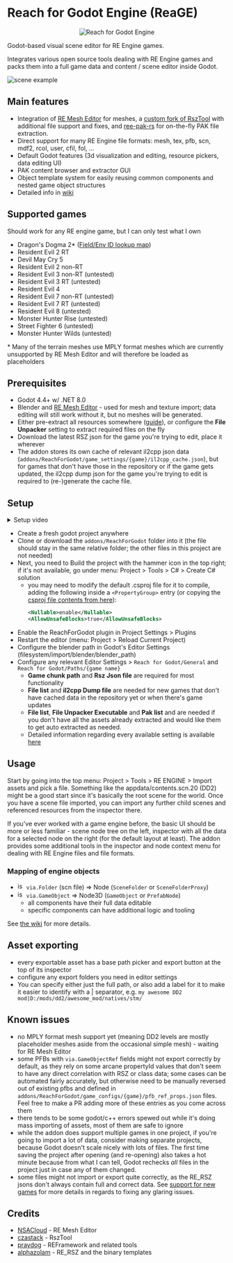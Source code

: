 # Reach for Godot Engine (ReaGE)
<p align="center">
  <img src="addons/ReachForGodot/icons/logo.png" alt="Reach for Godot Engine" />
</p>

Godot-based visual scene editor for RE Engine games.

Integrates various open source tools dealing with RE Engine games and packs them into a full game data and content / scene editor inside Godot.

![scene example](.gdignore/docs/images/scene.jpg)

## Main features
- Integration of [RE Mesh Editor](https://github.com/NSACloud/RE-Mesh-Editor) for meshes, a [custom fork of RszTool](https://github.com/kagenocookie/RszTool) with additional file support and fixes, and [ree-pak-rs](https://github.com/eigeen/ree-pak-rs) for on-the-fly PAK file extraction.
- Direct support for many RE Engine file formats: mesh, tex, pfb, scn, mdf2, rcol, user, cfil, fol, ...
- Default Godot features (3d visualization and editing, resource pickers, data editing UI)
- PAK content browser and extractor GUI
- Object template system for easily reusing common components and nested game object structures
- Detailed info in [wiki](https://github.com/kagenocookie/ReachForGodot/wiki)

## Supported games
Should work for any RE engine game, but I can only test what I own

- Dragon's Dogma 2* ([Field/Env ID lookup map](https://kagenocookie.github.io/dd2map/))
- Resident Evil 2 RT
- Devil May Cry 5
- Resident Evil 2 non-RT
- Resident Evil 3 non-RT (untested)
- Resident Evil 3 RT (untested)
- Resident Evil 4
- Resident Evil 7 non-RT (untested)
- Resident Evil 7 RT (untested)
- Resident Evil 8 (untested)
- Monster Hunter Rise (untested)
- Street Fighter 6 (untested)
- Monster Hunter Wilds (untested)

\* Many of the terrain meshes use MPLY format meshes which are currently unsupported by RE Mesh Editor and will therefore be loaded as placeholders

## Prerequisites
- Godot 4.4+ w/ .NET 8.0
- Blender and [RE Mesh Editor](https://github.com/NSACloud/RE-Mesh-Editor) - used for mesh and texture import; data editing will still work without it, but no meshes will be generated.
- Either pre-extract all resources somewhere ([guide](https://github.com/Modding-Haven/REEngine-Modding-Documentation/wiki/Extracting-Game-Files)), or configure the **File Unpacker** setting to extract required files on the fly
- Download the latest RSZ json for the game you're trying to edit, place it wherever
- The addon stores its own cache of relevant il2cpp json data (`addons/ReachForGodot/game_settings/{game}/il2cpp_cache.json`), but for games that don't have those in the repository or if the game gets updated, the il2cpp dump json for the game you're trying to edit is required to (re-)generate the cache file.

## Setup
<details>
<summary>Setup video</summary>

(note: if you don't have all the assets unpacked, you can use "Open packed file browser" from the menu at 0:55 instead.)

https://github.com/user-attachments/assets/4ac201b6-41ae-46c4-9772-13dbcc10242a
</details>

- Create a fresh godot project anywhere
- Clone or download the `addons/ReachForGodot` folder into it (the file should stay in the same relative folder; the other files in this project are not needed)
- Next, you need to Build the project with the hammer icon in the top right; if it's not available, go under menu: Project > Tools > C# > Create C# solution
    - you may need to modify the default .csproj file for it to compile, adding the following inside a `<PropertyGroup>` entry (or copying the [csproj file contents from here](https://github.com/kagenocookie/ReachForGodot/tree/master/.gdignore/docs/example.csproj)):
        ```xml
        <Nullable>enable</Nullable>
	    <AllowUnsafeBlocks>true</AllowUnsafeBlocks>
        ```
- Enable the ReachForGodot plugin in Project Settings > Plugins
- Restart the editor (menu: Project > Reload Current Project)
- Configure the blender path in Godot's Editor Settings (filesystem/import/blender/blender_path)
- Configure any relevant Editor Settings > `Reach for Godot/General` and `Reach for Godot/Paths/{game name}`
    - **Game chunk path** and **Rsz Json file** are required for most functionality
    - **File list** and **il2cpp Dump file** are needed for new games that don't have cached data in the repository yet or when there's game updates
    - **File list**, **File Unpacker Executable** and **Pak list** and are needed if you don't have all the assets already extracted and would like them to get auto extracted as needed.
    - Detailed information regarding every available setting is available [here](https://github.com/kagenocookie/ReachForGodot/wiki/Addon-editor-settings)

## Usage
Start by going into the top menu: Project > Tools > RE ENGINE > Import assets and pick a file. Something like the appdata/contents.scn.20 (DD2) might be a good start since it's basically the root scene for the world. Once you have a scene file imported, you can import any further child scenes and referenced resources from the inspector there.

If you've ever worked with a game engine before, the basic UI should be more or less familiar - scene node tree on the left, inspector with all the data for a selected node on the right (for the default layout at least). The addon provides some additional tools in the inspector and node context menu for dealing with RE Engine files and file formats.

### Mapping of engine objects
- <img src="addons/ReachForGodot/icons/folder.png" alt="isolated" width="16"/> `via.Folder` (scn file) => Node (`SceneFolder` or `SceneFolderProxy`)
- <img src="addons/ReachForGodot/icons/gear.png" alt="isolated" width="16"/> `via.GameObject` => Node3D (`GameObject` or `PrefabNode`)
    - all components have their full data editable
    - specific components can have additional logic and tooling

See [the wiki](https://github.com/kagenocookie/ReachForGodot/wiki) for more details.

## Asset exporting
- every exportable asset has a base path picker and export button at the top of its inspector
- configure any export folders you need in editor settings
- You can specify either just the full path, or also add a label for it to make it easier to identify with a | separator, e.g. `my awesome DD2 mod|D:/mods/dd2/awesome_mod/natives/stm/`

## Known issues
- no MPLY format mesh support yet (meaning DD2 levels are mostly placeholder meshes aside from the occasional simple mesh) - waiting for RE Mesh Editor
- some PFBs with `via.GameObjectRef` fields might not export correctly by default, as they rely on some arcane propertyId values that don't seem to have any direct correlation with RSZ or class data; some cases can be automated fairly accurately, but otherwise need to be manually reversed out of existing pfbs and defined in `addons/ReachForGodot/game_configs/{game}/pfb_ref_props.json` files. Feel free to make a PR adding more of these entries as you come across them
- there tends to be some godot/c++ errors spewed out while it's doing mass importing of assets, most of them are safe to ignore
- while the addon does support multiple games in one project, if you're going to import a lot of data, consider making separate projects, because Godot doesn't scale nicely with lots of files. The first time saving the project after opening (and re-opening) also takes a hot minute because from what I can tell, Godot rechecks _all_ files in the project just in case any of them changed.
- some files might not import or export quite correctly, as the RE_RSZ jsons don't always contain full and correct data. See [support for new games](https://github.com/kagenocookie/ReachForGodot/wiki/Adding-support-for-new-games) for more details in regards to fixing any glaring issues.

## Credits
- [NSACloud](https://github.com/NSACloud) - RE Mesh Editor
- [czastack](https://github.com/czastack) - RszTool
- [praydog](https://github.com/praydog) - REFramework and related tools
- [alphazolam](https://github.com/alphazolam) - RE_RSZ and the binary templates
